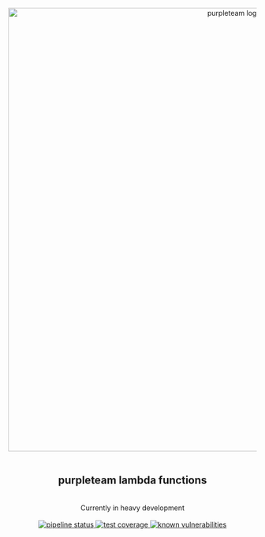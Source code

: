 <div align="center">
  <br/>
  <a href="https://purpleteam-labs.com" title="purpleteam">
    <img width=900px src="https://gitlab.com/purpleteam-labs/purpleteam/raw/master/assets/images/purpleteam-banner.png" alt="purpleteam logo">
  </a>
  <br/>
<br/>
<h2>purpleteam lambda functions</h2><br/>
  Currently in heavy development
<br/><br/>

<a href="https://gitlab.com/purpleteam-labs/purpleteam-lambda/commits/master" title="pipeline status">
   <img src="https://gitlab.com/purpleteam-labs/purpleteam-lambda/badges/master/pipeline.svg" alt="pipeline status">
</a>

<a href="https://gitlab.com/purpleteam-labs/purpleteam-lambda/commits/master" title="test coverage">
   <img src="https://gitlab.com/purpleteam-labs/purpleteam-lambda/badges/master/coverage.svg" alt="test coverage">
</a>

<a href="https://snyk.io/test/github/purpleteam-labs/purpleteam-lambda?targetFile=app-slave-provisioner/package.json" title="known vulnerabilities">
  <img src="https://snyk.io/test/github/purpleteam-labs/purpleteam-lambda/badge.svg?targetFile=app-slave-provisioner/package.json" alt="known vulnerabilities"/>
</a>

<br/><br/><br/>
</div>


